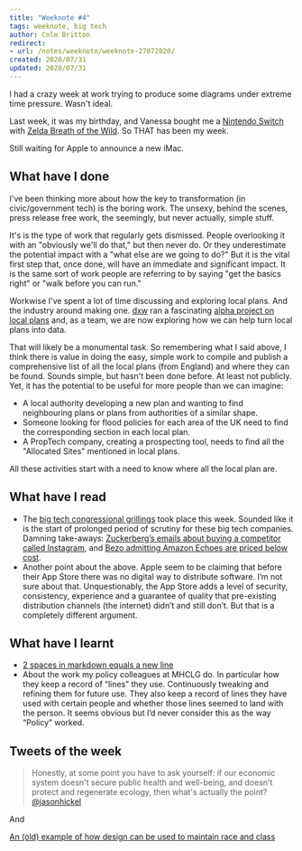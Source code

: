 ```yaml
---
title: "Weeknote #4"
tags: weeknote, big tech
author: Colm Britton
redirect:
- url: /notes/weeknote/weeknote-27072020/
created: 2020/07/31
updated: 2020/07/31
---
```


I had a crazy week at work trying to produce some diagrams under extreme time pressure. Wasn't ideal.

Last week, it was my birthday, and Vanessa bought me a [Nintendo Switch](https://amzn.to/33XOs97) with [Zelda Breath of the Wild](https://amzn.to/31PyXgS). So THAT has been my week.

Still waiting for Apple to announce a new iMac.

## What have I done

I've been thinking more about how the key to transformation (in civic/government tech) is the boring work. The unsexy, behind the scenes, press release free work, the seemingly, but never actually, simple stuff.

It's is the type of work that regularly gets dismissed. People overlooking it with an "obviously we'll do that," but then never do. Or they underestimate the potential impact with a "what else are we going to do?" 
But it is the vital first step that, once done, will have an immediate and significant impact. It is the same sort of work people are referring to by saying "get the basics right" or "walk before you can run."

Workwise I've spent a lot of time discussing and exploring local plans. And the industry around making one. [dxw](https://www.dxw.com/) ran a fascinating [alpha project on local plans](https://docs.google.com/presentation/d/e/2PACX-1vRQAXERMxFtnHperwzobOKVbOofG5SXwurb31AJZzOx5c7k1ObsBinNBuZ9uc1Ifw/pub?start=false&loop=false&delayms=3000&slide=id.p1) and, as a team, we are now exploring how we can help turn local plans into data.

That will likely be a monumental task. So remembering what I said above, I think there is value in doing the easy, simple work to compile and publish a comprehensive list of all the local plans (from England) and where they can be found. Sounds simple, but hasn't been done before. At least not publicly. Yet, it has the potential to be useful for more people than we can imagine:

* A local authority developing a new plan and wanting to find neighbouring plans or plans from authorities of a similar shape.
* Someone looking for flood policies for each area of the UK need to find the corresponding section in each local plan.
* A PropTech company, creating a prospecting tool, needs to find all the "Allocated Sites" mentioned in local plans.

All these activities start with a need to know where all the local plan are.

## What have I read

* The [big tech congressional grillings](https://www.theguardian.com/commentisfree/2020/jul/30/big-tech-congressional-hearings-winners-losers) took place this week. Sounded like it is the start of prolonged period of scrutiny for these big tech companies. Damning take-aways: [Zuckerberg’s emails about buying a competitor called Instagram](https://www.theverge.com/2020/7/29/21345723/facebook-instagram-documents-emails-mark-zuckerberg-kevin-systrom-hearing), and [Bezo admitting Amazon Echoes are priced below cost](https://www.theguardian.com/commentisfree/2020/jul/30/congress-forced-silicon-valley-to-answer-for-its-misdeeds-it-was-a-glorious-sight).
* Another point about the above. Apple seem to be claiming that before their App Store there was no digital way to distribute software. I’m not sure about that. Unquestionably, the App Store adds a level of security, consistency, experience and a guarantee of quality that pre-existing distribution channels (the internet) didn’t and still don’t. But that is a completely different argument.


## What have I learnt

* [2 spaces in markdown equals a new line](https://stackoverflow.com/questions/33191744/how-to-add-new-line-in-markdown-presentation/33191810)
* About the work my policy colleagues at MHCLG do. In particular how they keep a record of “lines” they use. Continuously tweaking and refining them for future use. They also keep a record of lines they have used with certain people and whether those lines seemed to land with the person. It seems obvious but I’d never consider this as the way “Policy” worked.

## Tweets of the week

> Honestly, at some point you have to ask yourself: if our economic system doesn't secure public health and well-being, and doesn't protect and regenerate ecology, then what's actually the point?  
[@jasonhickel](https://twitter.com/jasonhickel/status/1288788776911876096)

And

[An (old) example of how design can be used to maintain race and class](https://twitter.com/JasonThorne_RPP/status/1289898326268112896)
